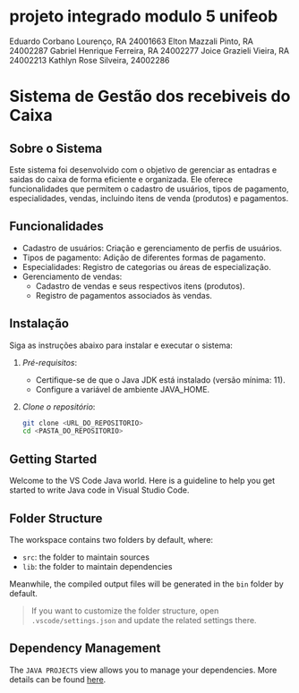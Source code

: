 # projeto integrado modulo 5 unifeob 
Eduardo Corbano Lourenço, RA 24001663
Elton Mazzali Pinto, RA 24002287
Gabriel Henrique Ferreira, RA 24002277
Joice Grazieli Vieira, RA 24002213
Kathlyn Rose Silveira, 24002286

# Sistema de Gestão dos recebiveis do Caixa

## Sobre o Sistema

Este sistema foi desenvolvido com o objetivo de gerenciar as entadras e saidas do caixa de forma eficiente e organizada. Ele oferece funcionalidades que permitem o cadastro de usuários, tipos de pagamento, especialidades, vendas, incluindo itens de venda (produtos) e pagamentos.

## Funcionalidades

- Cadastro de usuários: Criação e gerenciamento de perfis de usuários.
- Tipos de pagamento: Adição de diferentes formas de pagamento.
- Especialidades: Registro de categorias ou áreas de especialização.
- Gerenciamento de vendas:
  - Cadastro de vendas e seus respectivos itens (produtos).
  - Registro de pagamentos associados às vendas.

## Instalação

Siga as instruções abaixo para instalar e executar o sistema:

1. *Pré-requisitos*: 
   - Certifique-se de que o Java JDK está instalado (versão mínima: 11).
   - Configure a variável de ambiente JAVA_HOME.

2. *Clone o repositório*:
   ```bash
   git clone <URL_DO_REPOSITORIO>
   cd <PASTA_DO_REPOSITORIO>


## Getting Started

Welcome to the VS Code Java world. Here is a guideline to help you get started to write Java code in Visual Studio Code.

## Folder Structure

The workspace contains two folders by default, where:

- `src`: the folder to maintain sources
- `lib`: the folder to maintain dependencies

Meanwhile, the compiled output files will be generated in the `bin` folder by default.

> If you want to customize the folder structure, open `.vscode/settings.json` and update the related settings there.

## Dependency Management

The `JAVA PROJECTS` view allows you to manage your dependencies. More details can be found [here](https://github.com/microsoft/vscode-java-dependency#manage-dependencies).
